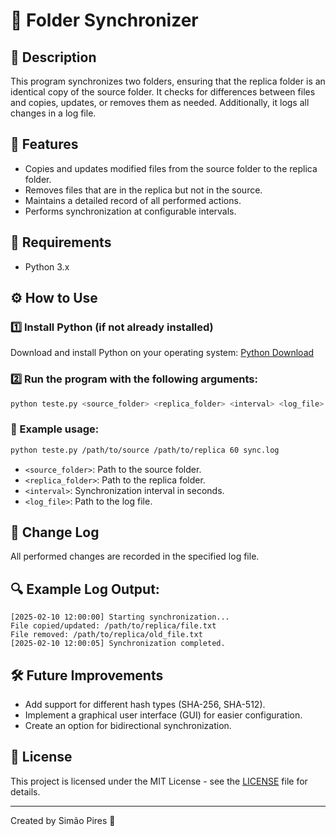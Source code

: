 # 📂 Folder Synchronizer

## 📖 Description

This program synchronizes two folders, ensuring that the replica folder is an identical copy of the source folder. It checks for differences between files and copies, updates, or removes them as needed. Additionally, it logs all changes in a log file.

## 🚀 Features

- Copies and updates modified files from the source folder to the replica folder.
- Removes files that are in the replica but not in the source.
- Maintains a detailed record of all performed actions.
- Performs synchronization at configurable intervals.

## 📌 Requirements

- Python 3.x

## ⚙️ How to Use

### 1️⃣ Install Python (if not already installed)

Download and install Python on your operating system: [Python Download](https://www.python.org/downloads/)

### 2️⃣ Run the program with the following arguments:

```sh
python teste.py <source_folder> <replica_folder> <interval> <log_file>
```

### 🔹 Example usage:

```sh
python teste.py /path/to/source /path/to/replica 60 sync.log
```

- `<source_folder>`: Path to the source folder.
- `<replica_folder>`: Path to the replica folder.
- `<interval>`: Synchronization interval in seconds.
- `<log_file>`: Path to the log file.

## 📝 Change Log

All performed changes are recorded in the specified log file.

## 🔍 Example Log Output:

```
[2025-02-10 12:00:00] Starting synchronization...
File copied/updated: /path/to/replica/file.txt
File removed: /path/to/replica/old_file.txt
[2025-02-10 12:00:05] Synchronization completed.
```

## 🛠️ Future Improvements

- Add support for different hash types (SHA-256, SHA-512).
- Implement a graphical user interface (GUI) for easier configuration.
- Create an option for bidirectional synchronization.

## 📜 License

This project is licensed under the MIT License - see the [LICENSE](LICENSE) file for details.

---

Created by Simão Pires 🚀


